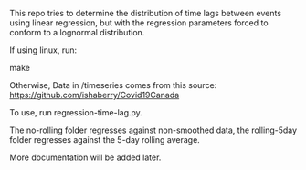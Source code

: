 This repo tries to determine the distribution of time lags between events using linear regression, but with the regression parameters forced to conform to a lognormal distribution.

If using linux, run:

make

Otherwise, 
Data in /timeseries comes from this source:
https://github.com/ishaberry/Covid19Canada

To use, run regression-time-lag.py. 


The no-rolling folder regresses against non-smoothed data, the rolling-5day folder regresses against the 5-day rolling average.

More documentation will be added later.
